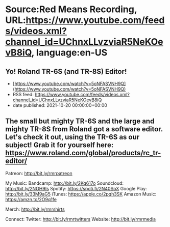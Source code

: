 # Source:Red Means Recording, URL:https://www.youtube.com/feeds/videos.xml?channel_id=UChnxLLvzviaR5NeKOevB8iQ, language:en-US

## Yo! Roland TR-6S (and TR-8S) Editor!
 - [https://www.youtube.com/watch?v=5oNFASVNH9Q](https://www.youtube.com/watch?v=5oNFASVNH9Q)
 - RSS feed: https://www.youtube.com/feeds/videos.xml?channel_id=UChnxLLvzviaR5NeKOevB8iQ
 - date published: 2021-10-20 00:00:00+00:00

The small but mighty TR-6S and the large and mighty TR-8S from Roland got a software editor. Let's check it out, using the TR-6S as our subject! Grab it for yourself here: https://www.roland.com/global/products/rc_tr-editor/
------------------------------------
Patreon:  http://bit.ly/rmrpatreon

My Music: 
Bandcamp: http://bit.ly/2Kq617o
Soundcloud: http://bit.ly/2NOH9Is
Spotify: https://spoti.fi/2N40SoX
Google Play: http://bit.ly/33M9aG5
iTunes: https://apple.co/2pqh3SK
Amazon Music: https://amzn.to/2O9q1fe

Merch: http://bit.ly/rmrshirts

Connect:
Twitter: http://bit.ly/rmrtwitters
Website: http://bit.ly/rmrmedia

